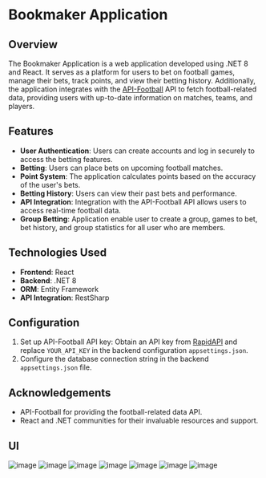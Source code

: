 # Bookmaker Application

## Overview

The Bookmaker Application is a web application developed using .NET 8 and React. It serves as a platform for users to bet on football games, manage their bets, track points, and view their betting history. Additionally, the application integrates with the [API-Football](https://rapidapi.com/api-sports/api/api-football) API to fetch football-related data, providing users with up-to-date information on matches, teams, and players.

## Features

- **User Authentication**: Users can create accounts and log in securely to access the betting features.
- **Betting**: Users can place bets on upcoming football matches.
- **Point System**: The application calculates points based on the accuracy of the user's bets.
- **Betting History**: Users can view their past bets and performance.
- **API Integration**: Integration with the API-Football API allows users to access real-time football data.
- **Group Betting**: Application enable user to create a group, games to bet, bet history, and group statistics for all user who are members.

## Technologies Used

- **Frontend**: React
- **Backend**: .NET 8
- **ORM**: Entity Framework
- **API Integration**: RestSharp


## Configuration

1. Set up API-Football API key: Obtain an API key from [RapidAPI](https://rapidapi.com/api-sports/api/api-football) and replace `YOUR_API_KEY` in the backend configuration `appsettings.json`.
2. Configure the database connection string in the backend `appsettings.json` file.

## Acknowledgements

- API-Football for providing the football-related data API.
- React and .NET communities for their invaluable resources and support.
## UI
![image](https://github.com/Bartolinnni/Bookmaker-Application/assets/128548610/aca746f3-00e7-4cfc-9f8f-ef4b14c21995)
![image](https://github.com/Bartolinnni/Bookmaker-Application/assets/128548610/c49dc4d9-26b1-4076-bc76-5b3c99954188)
![image](https://github.com/Bartolinnni/Bookmaker-Application/assets/128548610/c7638768-513c-4196-afd1-8426414e91b8)
![image](https://github.com/Bartolinnni/Bookmaker-Application/assets/128548610/29aebadd-60f1-4117-b148-db2e9916d878)
![image](https://github.com/Bartolinnni/Bookmaker-Application/assets/128548610/dd6b0cd9-48f8-45c3-8da9-b906a88df389)
![image](https://github.com/Bartolinnni/Bookmaker-Application/assets/128548610/12fa6dfe-0935-43dd-b429-e713ca0a565a)
![image](https://github.com/Bartolinnni/Bookmaker-Application/assets/128548610/ab3a57ed-76ec-4081-b212-b7510b565401)









